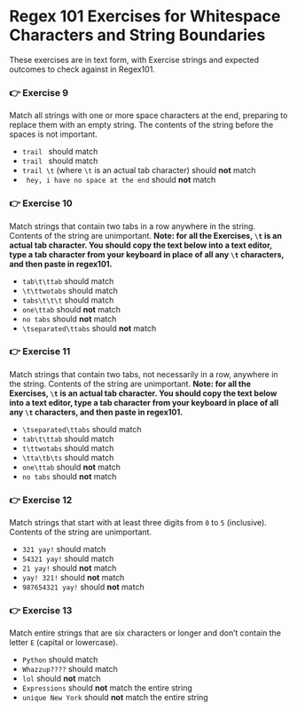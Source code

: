 # Regex 101 Exercises for Whitespace Characters and String Boundaries

These exercises are in text form, with Exercise strings and expected outcomes to check against in Regex101.

###

### 👉 Exercise 9

Match all strings with one or more space characters at the end, preparing to replace them with an empty string. The contents of the string before the spaces is not important.

- `trail ` should match
- `trail ` should match
- `trail \t` (where `\t` is an actual tab character) should **not** match
- ` hey, i have no space at the end` should **not** match

###

### 👉 Exercise 10

Match strings that contain two tabs in a row anywhere in the string. Contents of the string are unimportant.
**Note: for all the Exercises, `\t` is an actual tab character. You should copy the text below into a text editor, type a tab character from your keyboard in place of all any `\t` characters, and then paste in regex101.**

- `tab\t\ttab` should match
- `\t\ttwotabs` should match
- `tabs\t\t\t` should match
- `one\ttab` should **not** match
- `no tabs` should **not** match
- `\tseparated\ttabs` should **not** match

###

### 👉 Exercise 11

Match strings that contain two tabs, not necessarily in a row, anywhere in the string. Contents of the string are unimportant.
**Note: for all the Exercises, `\t` is an actual tab character. You should copy the text below into a text editor, type a tab character from your keyboard in place of all any `\t` characters, and then paste in regex101.**

- `\tseparated\ttabs` should match
- `tab\t\ttab` should match
- `t\ttwotabs` should match
- `\tta\tb\ts` should match
- `one\ttab` should **not** match
- `no tabs` should **not** match

###

### 👉 Exercise 12

Match strings that start with at least three digits from `0` to `5` (inclusive). Contents of the string are unimportant.

- `321 yay!` should match
- `54321 yay!` should match
- `21 yay!` should **not** match
- `yay! 321!` should **not** match
- `987654321 yay!` should **not** match

###

### 👉 Exercise 13

Match entire strings that are six characters or longer and don’t contain the letter `E` (capital or lowercase).

- `Python` should match
- `Whazzup????` should match
- `lol` should **not** match
- `Expressions` should **not** match the entire string
- `unique New York` should **not** match the entire string
